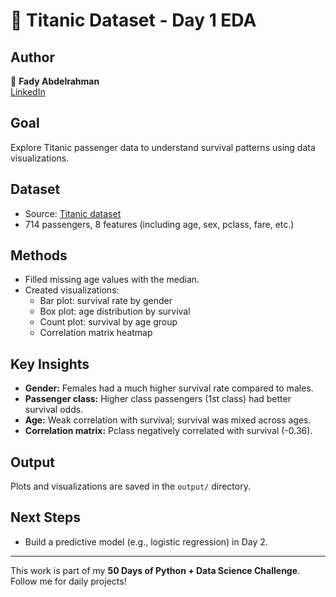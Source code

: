 # 🚢 Titanic Dataset - Day 1 EDA

## Author
👤 **Fady Abdelrahman**  
[LinkedIn](https://www.linkedin.com/in/fady-abdelrahman-a649a12b6/) 

## Goal
Explore Titanic passenger data to understand survival patterns using data visualizations.

## Dataset
- Source: [Titanic dataset](https://www.kaggle.com/c/titanic/data)
- 714 passengers, 8 features (including age, sex, pclass, fare, etc.)

## Methods
- Filled missing age values with the median.
- Created visualizations:
  - Bar plot: survival rate by gender
  - Box plot: age distribution by survival
  - Count plot: survival by age group
  - Correlation matrix heatmap

## Key Insights
- **Gender:** Females had a much higher survival rate compared to males.
- **Passenger class:** Higher class passengers (1st class) had better survival odds.
- **Age:** Weak correlation with survival; survival was mixed across ages.
- **Correlation matrix:** Pclass negatively correlated with survival (-0.36).

## Output
Plots and visualizations are saved in the `output/` directory.

## Next Steps
- Build a predictive model (e.g., logistic regression) in Day 2.

---

This work is part of my **50 Days of Python + Data Science Challenge**. Follow me for daily projects!
